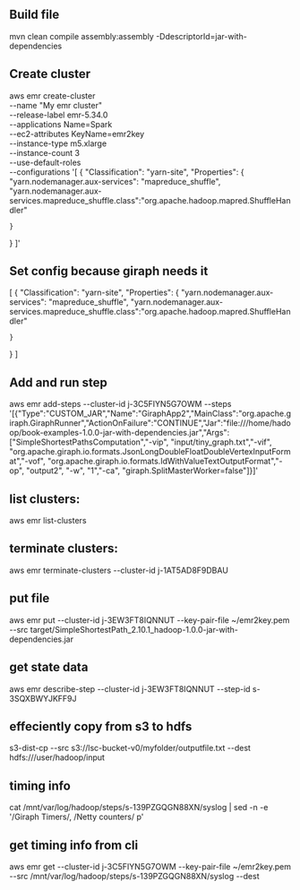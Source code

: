 ## Build file
mvn clean compile assembly:assembly -DdescriptorId=jar-with-dependencies

## Create cluster
aws emr create-cluster \
--name "My emr cluster" \
--release-label emr-5.34.0 \
--applications Name=Spark \
--ec2-attributes KeyName=emr2key \
--instance-type m5.xlarge \
--instance-count 3 \
--use-default-roles \
--configurations '[
  {
    "Classification": "yarn-site",
    "Properties": {
      "yarn.nodemanager.aux-services": "mapreduce_shuffle",
      "yarn.nodemanager.aux-services.mapreduce_shuffle.class":"org.apache.hadoop.mapred.ShuffleHandler"

    }
  }
]'


## Set config because giraph needs it
[
  {
    "Classification": "yarn-site",
    "Properties": {
      "yarn.nodemanager.aux-services": "mapreduce_shuffle",
      "yarn.nodemanager.aux-services.mapreduce_shuffle.class":"org.apache.hadoop.mapred.ShuffleHandler"

    }
  }
]

## Add and run step
aws emr add-steps --cluster-id j-3C5FIYN5G7OWM --steps '[{"Type":"CUSTOM_JAR","Name":"GiraphApp2","MainClass":"org.apache.giraph.GiraphRunner","ActionOnFailure":"CONTINUE","Jar":"file:///home/hadoop/book-examples-1.0.0-jar-with-dependencies.jar","Args":["SimpleShortestPathsComputation","-vip", "input/tiny_graph.txt","-vif", "org.apache.giraph.io.formats.JsonLongDoubleFloatDoubleVertexInputFormat","-vof", "org.apache.giraph.io.formats.IdWithValueTextOutputFormat","-op", "output2", "-w", "1","-ca", "giraph.SplitMasterWorker=false"]}]'

## list clusters:
aws emr list-clusters

## terminate clusters:
aws emr terminate-clusters --cluster-id j-1AT5AD8F9DBAU

## put file
aws emr put --cluster-id j-3EW3FT8IQNNUT --key-pair-file ~/emr2key.pem --src target/SimpleShortestPath_2.10.1_hadoop-1.0.0-jar-with-dependencies.jar

## get state data
aws emr describe-step --cluster-id j-3EW3FT8IQNNUT --step-id s-3SQXBWYJKFF9J

## effeciently copy from s3 to hdfs

s3-dist-cp --src s3://lsc-bucket-v0/myfolder/outputfile.txt --dest hdfs:///user/hadoop/input
  

## timing info

cat /mnt/var/log/hadoop/steps/s-139PZGQGN88XN/syslog | sed -n -e '/Giraph Timers/, /Netty counters/ p'

## get timing info from cli
aws emr get --cluster-id j-3C5FIYN5G7OWM --key-pair-file ~/emr2key.pem --src /mnt/var/log/hadoop/steps/s-139PZGQGN88XN/syslog --dest 
 